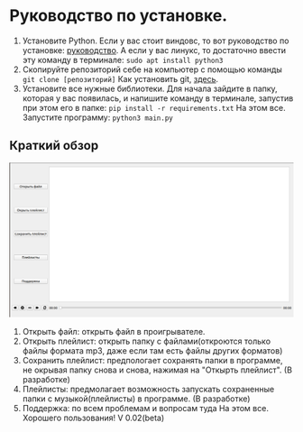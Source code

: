 # Руководство по установке.
1. Установите Python. Если у вас стоит виндовс, то вот руководство по установке: [руководство](https://tutorial.djangogirls.org/ru/python_installation/). А если у вас линукс, то достаточно ввести эту команду в терминале: ```sudo apt install python3```
2. Скопируйте репозиторий себе на компьютер с помощью команды ```git clone [репозиторий]``` Как установить git, [здесь](https://git-scm.com/book/ru/v2/%D0%92%D0%B2%D0%B5%D0%B4%D0%B5%D0%BD%D0%B8%D0%B5-%D0%A3%D1%81%D1%82%D0%B0%D0%BD%D0%BE%D0%B2%D0%BA%D0%B0-Git).
3. Установите все нужные библиотеки. Для начала зайдите в папку, которая у вас появилась, и напишите команду в терминале, запустив при этом его в папке: ```pip install -r requirements.txt```
На этом все. Запустите программу: ```python3 main.py```
## Краткий обзор
![Альтернативный текст](for_readme_file/photo_for_github.png)
1. Открыть файл: открыть файл в проигрывателе.
2. Открыть плейлист: открыть папку с файлами(откроются только файлы формата mp3, даже если там есть файлы других форматов)
3. Сохранить плейлист: предпологает сохранять папки в программе, не окрывая папку снова и снова, нажимая на "Откырть плейлист". (В разработке)
4. Плейлисты: предмолагает возможность запускать сохраненные папки с музыкой(плейлисты) в программе. (В разработке)
5. Поддержка: по всем проблемам и вопросам туда
На этом все. Хорошего пользования!
V 0.02(beta)
